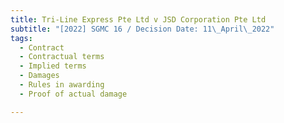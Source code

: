 ```yaml
---
title: Tri-Line Express Pte Ltd v JSD Corporation Pte Ltd
subtitle: "[2022] SGMC 16 / Decision Date: 11\_April\_2022"
tags:
  - Contract
  - Contractual terms
  - Implied terms
  - Damages
  - Rules in awarding
  - Proof of actual damage

---
```

